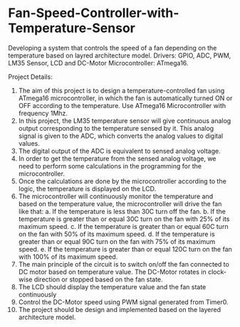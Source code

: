 # Fan-Speed-Controller-with-Temperature-Sensor
Developing a system that controls the speed of a fan depending on the temperature based on layred architecture model. 
Drivers: GPIO, ADC, PWM, LM35 Sensor, LCD and DC-Motor 
Microcontroller: ATmega16.


Project Details:
1. The aim of this project is to design a temperature-controlled fan using ATmega16 microcontroller, in which the fan is automatically turned ON or OFF according to the temperature. Use ATmega16 Microcontroller with frequency 1Mhz. 
2. In this project, the LM35 temperature sensor will give continuous analog output corresponding to the temperature sensed by it. This analog signal is given to the ADC, which converts the analog values to digital values. 
3. The digital output of the ADC is equivalent to sensed analog voltage. 
4. In order to get the temperature from the sensed analog voltage, we need to perform some calculations in the programming for the microcontroller. 
5. Once the calculations are done by the microcontroller according to the logic, the temperature is displayed on the LCD. 
6. The microcontroller will continuously monitor the temperature and based on the temperature value, the microcontroller will drive the fan like that:
a. If the temperature is less than 30C turn off the fan. 
b. If the temperature is greater than or equal 30C turn on the fan with 25% of its maximum speed. 
c. If the temperature is greater than or equal 60C turn on the fan with 50% of its maximum speed. 
d. If the temperature is greater than or equal 90C turn on the fan with 75% of its maximum speed.
e. If the temperature is greater than or equal 120C turn on the fan with 100% of its maximum speed. 
7. The main principle of the circuit is to switch on/off the fan connected to DC motor based on temperature value. The DC-Motor rotates in clock-wise direction or stopped based on the fan state.
8. The LCD should display the temperature value and the fan state continuously
9. Control the DC-Motor speed using PWM signal generated from Timer0.
10. The project should be design and implemented based on the layered architecture model.
